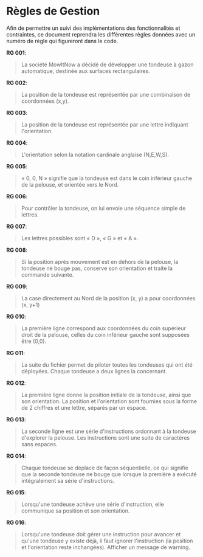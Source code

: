 # Règles de Gestion

Afin de permettre un suivi des implémentations des fonctionnalités et contraintes, ce document reprendra les différentes règles données avec un numéro de règle qui figureront dans le code.

**RG 001**:
>La société MowItNow a décidé de développer une tondeuse à gazon automatique, destinée aux surfaces rectangulaires.

**RG 002**:
>La position de la tondeuse est représentée par une combinaison de coordonnées (x,y).

**RG 003**:
>La position de la tondeuse est représentée par une lettre indiquant l'orientation.

**RG 004**:
>L'orientation selon la notation cardinale anglaise (N,E,W,S).

**RG 005**:
>« 0, 0, N » signifie que la tondeuse est dans le coin inférieur gauche de la pelouse, et orientée vers le Nord.

**RG 006**:
>Pour contrôler la tondeuse, on lui envoie une séquence simple de lettres.

**RG 007**:
>Les lettres possibles sont « D », « G » et « A ».

**RG 008**:
>Si la position après mouvement est en dehors de la pelouse, la tondeuse ne bouge pas,
conserve son orientation et traite la commande suivante.

**RG 009**:
>La case directement au Nord de la position (x, y) a pour coordonnées (x, y+1)

**RG 010**:
>La première ligne correspond aux coordonnées du coin supérieur droit de la pelouse, 
celles du coin inférieur gauche sont supposées être (0,0).

**RG 011**:
>La suite du fichier permet de piloter toutes les tondeuses qui ont été déployées. Chaque tondeuse a deux lignes la concernant.

**RG 012**:
>La première ligne donne la position initiale de la tondeuse, ainsi que son orientation. La position et l'orientation sont fournies sous la forme de 2 chiffres et une lettre, séparés par un espace.

**RG 013**:
>La seconde ligne est une série d'instructions ordonnant à la tondeuse d'explorer la pelouse. Les instructions sont une suite de caractères sans espaces.

**RG 014**:
>Chaque tondeuse se déplace de façon séquentielle, ce qui signifie que la seconde tondeuse ne bouge que lorsque la première a exécuté intégralement sa série d'instructions.

**RG 015**:
>Lorsqu'une tondeuse achève une série d'instruction, elle communique sa position et son orientation.

**RG 016**:
>Lorsqu'une tondeuse doit gérer une instruction pour avancer et qu'une tondeuse y existe déjà, il faut ignorer l'instruction (la position et l'orientation reste inchangées). Afficher un message de warning.


